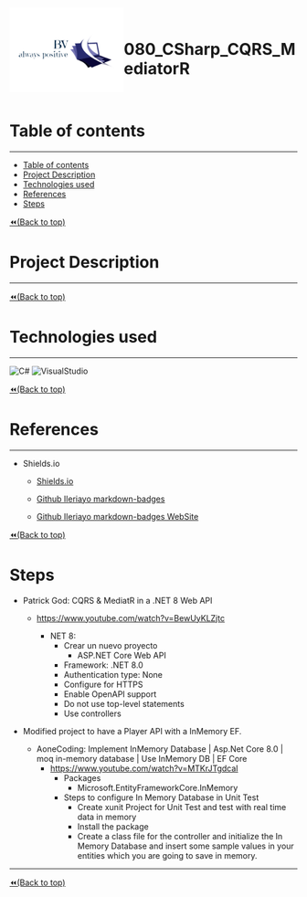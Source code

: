 <div>
	<div>
		<img src=https://raw.githubusercontent.com/Byron2016/00_forImages/main/images/Logo_01_00.png align=left alt=MyLogo width=200>
	</div>
	&nbsp;
	<div>
		<h1>080_CSharp_CQRS_MediatorR</h1>
	</div>
</div>

&nbsp;

# Table of contents

---

- [Table of contents](#table-of-contents)
- [Project Description](#project-description)
- [Technologies used](#technologies-used)
- [References](#references)
- [Steps](#steps)

[⏪(Back to top)](#table-of-contents)

# Project Description

---

[⏪(Back to top)](#table-of-contents)
&nbsp;

# Technologies used

---

![C#](https://img.shields.io/badge/c%23-%23239120.svg?style=for-the-badge&logo=csharp&logoColor=white)
![VisualStudio](https://img.shields.io/badge/Visual%20Studio-5C2D91.svg?style=for-the-badge&logo=visual-studio&logoColor=white)

[⏪(Back to top)](#table-of-contents)

# References

---

- Shields.io

  - [Shields.io](https://shields.io/)

  - [Github Ileriayo markdown-badges](https://github.com/Ileriayo/markdown-badges)

  - [Github Ileriayo markdown-badges WebSite](https://ileriayo.github.io/markdown-badges/)

[⏪(Back to top)](#table-of-contents)

# Steps

- Patrick God: CQRS & MediatR in a .NET 8 Web API 
	- https://www.youtube.com/watch?v=BewUyKLZjtc			
		
		- NET 8:
			- Crear un nuevo proyecto 
				- ASP.NET Core Web API
			- Framework: .NET 8.0
			- Authentication type: None
			- Configure for HTTPS 
			- Enable OpenAPI support
			- Do not use top-level statements
			- Use controllers 
			
- Modified project to have a Player API with a InMemory EF.
	- AoneCoding: Implement InMemory Database | Asp.Net Core 8.0 | moq in-memory database | Use InMemory DB | EF Core
		- https://www.youtube.com/watch?v=MTKrJTgdcaI
			- Packages
				- Microsoft.EntityFrameworkCore.InMemory 
			- Steps to configure In Memory Database in Unit Test 
				- Create xunit Project for Unit Test and test with real time data in memory 
				- Install the package 
				- Create a class file for the controller and initialize the In Memory Database and insert some sample values in your entities which you are going to save in memory.
---

[⏪(Back to top)](#table-of-contents)
